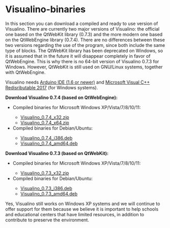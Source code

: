 # Visualino-binaries
<p>In this section you can download a compiled and ready to use version of Visualino. There are currently two major versions of Visualino: the official one based on the QtWebKit library (0.7.3) and the more modern one based on the QtWebEngine library (0.7.4). There are no differences between these two versions regarding the use of the program, since both include the same type of blocks. The QtWebKit library has been deprecated on Windows, so it is assumed that in the future it will disappear completely in favor of QtWebEngine. This is why there is no 64-bit version of Visualino 0.7.3 for Windows. However, QtWebKit is still used on GNU/Linux systems, together with QtWebEngine.</p>
<p>Visualino needs <a href="https://www.arduino.cc/en/software">Arduino IDE (1.6 or newer)</a> and <a href="https://learn.microsoft.com/es-es/cpp/windows/latest-supported-vc-redist?view=msvc-170">Microsoft Visual C++ Redisributable 2017</a> (for Windows systems).</p>
<p><b>Download Visualino 0.7.4 (based on QtWebEngine):</b></p>
<p><ul><li>Compiled binaries for Microsoft Windows XP/Vista/7/8/10/11:</li>
<ul><li><a href="https://1drv.ms/u/s!AqT3LJvsLk-1iftLzkmQbPbLlQ-N2w?e=kRHQj1">Visualino_0.7.4_x32.zip</a></li>
<li><a href="https://1drv.ms/u/s!AqT3LJvsLk-1iftKeoiBdFOLpbGNDw?e=R7gYKI">Visualino_0.7.4_x64.zip</a></li></ul>
<li>Compiled binaries for Debian/Ubuntu:</li>
<ul><li><a href="https://1drv.ms/u/s!AqT3LJvsLk-1iZNcIfweh6ULwi5blg?e=WEiTCh">Visualino_0.7.4_i386.deb</a></li>
<li><a href="https://1drv.ms/u/s!AqT3LJvsLk-1iZNZQvxOoDYGBu374Q?e=3RqL0z">Visualino_0.7.4_amd64.deb</a></li></ul></ul></p>
<p><b>Download Visualino 0.7.3 (based on QtWebKit):</b></p>
<p><ul><li>Compiled binaries for Microsoft Windows XP/Vista/7/8/10/11:</li>
<ul><li><a href="https://1drv.ms/u/s!AqT3LJvsLk-1iZNffD7E2lsQaWx1ZA?e=AReIch">Visualino_0.7.3_x32.zip</a></li></ul>
<li>Compiled binaries for Debian/Ubuntu:</li>
<ul><li><a href="https://1drv.ms/u/s!AqT3LJvsLk-1iZNaD73SaVnl89-rNA?e=Ih6r3T">Visualino_0.7.3_i386.deb</a></li>
<li><a href="https://1drv.ms/u/s!AqT3LJvsLk-1iZNbqPmgpI0bsSyJIA?e=C3KTPv">Visualino_0.7.3_amd64.deb</a></li></ul></ul></p>
<p>Yes, Visualino still works on Windows XP systems and we will continue to offer support for them because we believe it is important to help schools and educational centers that have limited resources, in addition to contribute to preserve the environment.</p>
